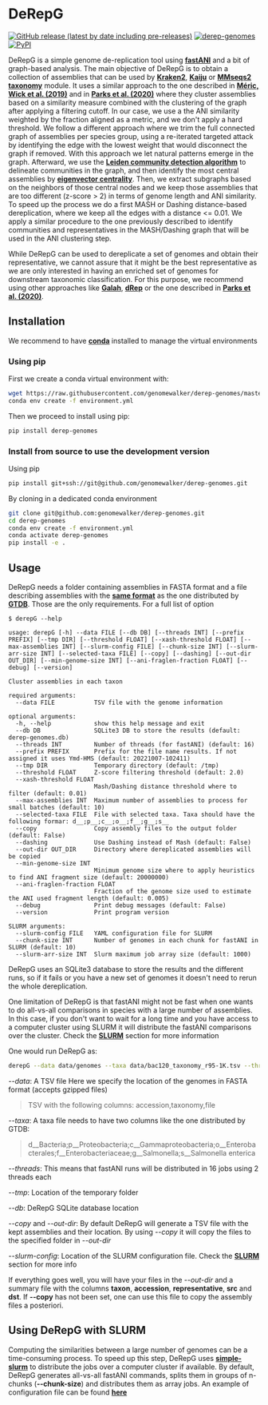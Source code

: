 
# DeRepG


[![GitHub release (latest by date including pre-releases)](https://img.shields.io/github/v/release/genomewalker/derep-genomes?include_prereleases&label=version)](https://github.com/genomewalker/derep-genomes/releases) [![derep-genomes](https://github.com/genomewalker/derep-genomes/workflows/derepG_ci/badge.svg)](https://github.com/genomewalker/derep-genomes/actions) [![PyPI](https://img.shields.io/pypi/v/derep-genomes)](https://pypi.org/project/derep-genomes/)

DeRepG is a simple genome de-replication tool using [**fastANI**](https://github.com/ParBLiSS/FastANI) and a bit of graph-based analysis. The main objective of DeRepG is to obtain a collection of assemblies that can be used by [**Kraken2**](https://github.com/DerrickWood/kraken2), [**Kaiju**](https://github.com/bioinformatics-centre/kaiju) or [**MMseqs2 taxonomy**](https://github.com/soedinglab/MMseqs2/wiki#taxonomy-assignment) module. It uses a similar approach to the one described in [**Méric, Wick et al. (2019)**](https://www.biorxiv.org/content/10.1101/712166v1) and in [**Parks et al. (2020)**](https://rdcu.be/b3OI7) where they cluster assemblies based on a similarity measure combined with the clustering of the graph after applying a filtering cutoff. In our case, we use a the ANI similarity weighted by the fraction aligned as a metric, and we don't apply a hard threshold. We follow a different approach where we trim the full connected graph of assemblies per species group, using a re-iterated targeted attack by identifying the edge with the lowest weight that would disconnect the graph if removed. With this approach we let natural patterns emerge in the graph. Afterward, we use the [**Leiden community detection algorithm**](https://www.nature.com/articles/s41598-019-41695-z) to delineate communities in the graph, and then identify the most central assemblies by [**eigenvector centrality**](https://en.wikipedia.org/wiki/Eigenvector_centrality). Then, we extract subgraphs based on the neighbors of those central nodes and we keep those assemblies that are too different (z-score > 2) in terms of genome length and ANI similarity. To speed up the process we do a first MASH or Dashing distance-based dereplication, where we keep all the edges with a distance <= 0.01. We apply a similar procedure to the one previously described to identify communities and representatives in the MASH/Dashing graph that will be used in the ANI clustering step. 

While DeRepG can be used to dereplicate a set of genomes and obtain their representative, we cannot assure that it might be the best representative as we are only interested in having an enriched set of genomes for downstream taxonomic classification. For this purpose, we recommend using other approaches like [**Galah**](https://github.com/wwood/galah), [**dRep**](https://drep.readthedocs.io/) or the one described in [**Parks et al. (2020)**](https://rdcu.be/b3OI7).

## Installation

We recommend to have [**conda**](https://docs.conda.io/en/latest/) installed to manage the virtual environments

### Using pip

First we create a conda virtual environment with:

```bash
wget https://raw.githubusercontent.com/genomewalker/derep-genomes/master/environment.yml
conda env create -f environment.yml
```

Then we proceed to install using pip:

```bash
pip install derep-genomes
```

### Install from source to use the development version

Using pip

```bash
pip install git+ssh://git@github.com/genomewalker/derep-genomes.git
```

By cloning in a dedicated conda environment

```bash
git clone git@github.com:genomewalker/derep-genomes.git
cd derep-genomes
conda env create -f environment.yml
conda activate derep-genomes
pip install -e .
```


## Usage

DeRepG needs a folder containing assemblies in FASTA format and a file describing assemblies with the [**same format**](https://data.ace.uq.edu.au/public/gtdb/data/releases/release95/95.0/bac120_taxonomy_r95.tsv) as the one distributed by [**GTDB**](/vol/cloud/christiane/NCBI_taxdb_integration/Testing4/viral/assembly_taxonomy.txt). Those are the only requirements. For a full list of option

```
$ derepG --help

usage: derepG [-h] --data FILE [--db DB] [--threads INT] [--prefix PREFIX] [--tmp DIR] [--threshold FLOAT] [--xash-threshold FLOAT] [--max-assemblies INT] [--slurm-config FILE] [--chunk-size INT] [--slurm-arr-size INT] [--selected-taxa FILE] [--copy] [--dashing] [--out-dir OUT_DIR] [--min-genome-size INT] [--ani-fraglen-fraction FLOAT] [--debug] [--version]

Cluster assemblies in each taxon

required arguments:
  --data FILE           TSV file with the genome information

optional arguments:
  -h, --help            show this help message and exit
  --db DB               SQLite3 DB to store the results (default: derep-genomes.db)
  --threads INT         Number of threads (for fastANI) (default: 16)
  --prefix PREFIX       Prefix for the file name results. If not assigned it uses Ymd-HMS (default: 20221007-102411)
  --tmp DIR             Temporary directory (default: /tmp)
  --threshold FLOAT     Z-score filtering threshold (default: 2.0)
  --xash-threshold FLOAT
                        Mash/Dashing distance threshold where to filter (default: 0.01)
  --max-assemblies INT  Maximum number of assemblies to process for small batches (default: 10)
  --selected-taxa FILE  File with selected taxa. Taxa should have the following formar: d__;p__;c__;o__;f__;g__;s__
  --copy                Copy assembly files to the output folder (default: False)
  --dashing             Use Dashing instead of Mash (default: False)
  --out-dir OUT_DIR     Directory where dereplicated assemblies will be copied
  --min-genome-size INT
                        Minimum genome size where to apply heuristics to find ANI fragment size (default: 20000000)
  --ani-fraglen-fraction FLOAT
                        Fraction of the genome size used to estimate the ANI used fragment length (default: 0.005)
  --debug               Print debug messages (default: False)
  --version             Print program version

SLURM arguments:
  --slurm-config FILE   YAML configuration file for SLURM
  --chunk-size INT      Number of genomes in each chunk for fastANI in SLURM (default: 10)
  --slurm-arr-size INT  Slurm maximum job array size (default: 1000)
  ```

DeRepG uses an SQLite3 database to store the results and the different runs, so if it fails or you have a new set of genomes it doesn't need to rerun the whole dereplication.

One limitation of DeRepG is that fastANI might not be fast when one wants to do all-vs-all comparisons in species with a large number of assemblies. In this case, if you don't want to wait for a long time and you have access to a computer cluster using SLURM it will distribute the fastANI comparisons over the cluster. Check the [**SLURM**](#using-derepg-with-slurm) section for more information

One would run DeRepG as:

```bash
derepG --data data/genomes --taxa data/bac120_taxonomy_r95-1K.tsv --threads 32 --tmp ./ --db test5k-1.db --copy --out-dir gtdb-derep-1k --slurm-config slurm.yaml
```

*--data*: A TSV file Here we specify the location of the genomes in FASTA format (accepts gzipped files)
> TSV with the following columns: accession,taxonomy,file

*--taxa*: A taxa file needs to have two columns like the one distributed by GTDB:
> d__Bacteria;p__Proteobacteria;c__Gammaproteobacteria;o__Enterobacterales;f__Enterobacteriaceae;g__Salmonella;s__Salmonella enterica

*--threads*: This means that fastANI runs will be distributed in 16 jobs using 2 threads each

*--tmp*: Location of the temporary folder

*--db*: DeRepG SQLite database location

*--copy* and *--out-dir*: By default DeRepG will generate a TSV file with the kept assemblies and their location. By using *--copy* it will copy the files to the specified folder in *--out-dir*

*--slurm-config*: Location of the SLURM configuration file. Check the [**SLURM**](#using-derepg-with-slurm) section for more info

If everything goes well, you will have your files in the *--out-dir* and a summary file with the columns **taxon**, **accession**, **representative**, **src** and **dst**. If **--copy** has not been set, one can use this file to copy the assembly files a posteriori.

## Using DeRepG with SLURM

Computing the similarities between a large number of genomes can be a time-consuming process. To speed up this step, DeRepG uses [**simple-slurm**](https://github.com/amq92/simple-slurm) to distribute the jobs over a computer cluster if available. By default, DeRepG generates all-vs-all fastANI commands, splits them in groups of n-chunks (**--chunk-size**) and distributes them as array jobs. An example of configuration file can be found [**here**](https://github.com/amq92/simple-slurm#using-configuration-files)
